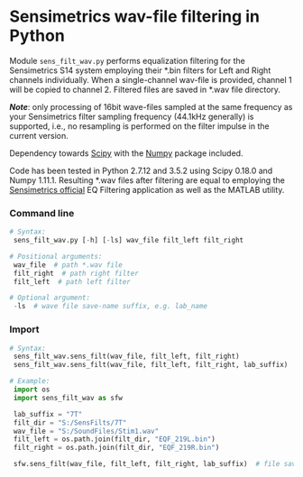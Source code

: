 # Sensimetrics wav-file filtering in Python #

Module ```sens_filt_wav.py``` performs equalization filtering for the Sensimetrics S14 system employing their \*.bin filters for Left and Right channels individually. When a single-channel wav-file is provided, channel 1 will be copied to channel 2. Filtered files are saved in \*.wav file directory.

**_Note_**: only processing of 16bit wave-files sampled at the same frequency as your Sensimetrics filter sampling frequency (44.1kHz generally) is supported, i.e., no resampling is performed on the filter impulse in the current version.

Dependency towards [Scipy](https://www.scipy.org "https://www.scipy.org") with the [Numpy](http://www.numpy.org "http://www.numpy.org") package included.

Code has been tested in Python 2.7.12 and 3.5.2 using Scipy 0.18.0 and Numpy 1.11.1. Resulting \*.wav files after filtering are equal to employing the [Sensimetrics official](http://www.sens.com/downloads "http://www.sens.com/downloads/") EQ Filtering application as well as the MATLAB utility.

### Command line ###
```python
# Syntax:
 sens_filt_wav.py [-h] [-ls] wav_file filt_left filt_right

# Positional arguments:
 wav_file  # path *.wav file
 filt_right  # path right filter
 filt_left  # path left filter

# Optional argument:
 -ls  # wave file save-name suffix, e.g. lab_name
```

### Import ###
```python
# Syntax:
 sens_filt_wav.sens_filt(wav_file, filt_left, filt_right)
 sens_filt_wav.sens_filt(wav_file, filt_left, filt_right, lab_suffix)

# Example:
 import os
 import sens_filt_wav as sfw

 lab_suffix = "7T"
 filt_dir = "S:/SensFilts/7T"
 wav_file = "S:/SoundFiles/Stim1.wav"
 filt_left = os.path.join(filt_dir, "EQF_219L.bin")
 filt_right = os.path.join(filt_dir, "EQF_219R.bin")

 sfw.sens_filt(wav_file, filt_left, filt_right, lab_suffix)  # file saved as Stim1_sensFilt7T.wav
```

